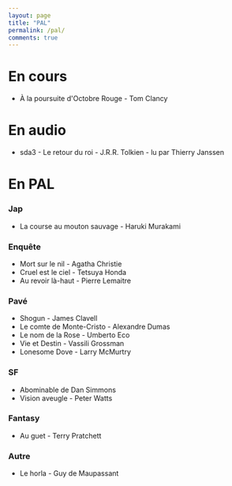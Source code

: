 ```yaml
---
layout: page
title: "PAL"
permalink: /pal/
comments: true
---
```


# En cours 

- À la poursuite d'Octobre Rouge - Tom Clancy

# En audio

- sda3 - Le retour du roi - J.R.R. Tolkien - lu par Thierry Janssen

# En PAL

### Jap

- La course au mouton sauvage - Haruki Murakami

### Enquête

- Mort sur le nil - Agatha Christie
- Cruel est le ciel - Tetsuya Honda
- Au revoir là-haut - Pierre Lemaitre

### Pavé


- Shogun - James Clavell
- Le comte de Monte-Cristo - Alexandre Dumas
- Le nom de la Rose - Umberto Eco
- Vie et Destin - Vassili Grossman
- Lonesome Dove - Larry McMurtry

### SF

- Abominable de Dan Simmons
- Vision aveugle - Peter Watts

### Fantasy

- Au guet - Terry Pratchett 


### Autre 

- Le horla - Guy de Maupassant